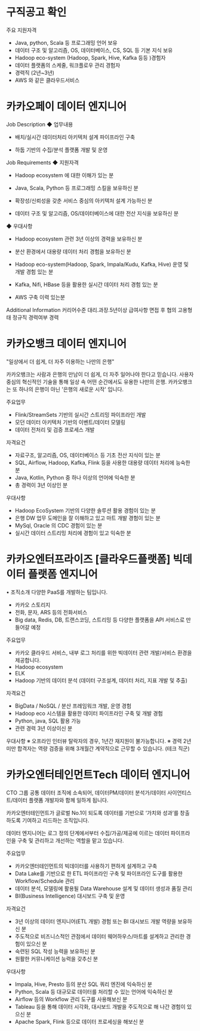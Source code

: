# 구직공고 확인 

주요 지원자격
- Java, python, Scala 등 프로그래밍 언어 보유
- 데이터 구조 및 알고리즘, OS, 데이터베이스, CS, SQL 등 기본 지식 보유
- Hadoop eco-system (Hadoop, Spark, Hive, Kafka 등등 )경험자
- 데이터 플랫폼의 스케줄, 워크플로우 관리 경험자
- 경력직 (2년~3년)
- AWS 와 같은 클라우드서비스 

# 카카오페이 데이터 엔지니어
Job Description
◆ 업무내용
- 배치/실시간 데이터처리 아키텍처 설계 파이프라인 구축

- 하둡 기반의 수집/분석 플랫폼 개발 및 운영

Job Requirements
◆ 지원자격
- Hadoop ecosystem 에 대한 이해가 있는 분

- Java, Scala, Python 등 프로그래밍 스킬을 보유하신 분

- 확장성/신뢰성을 갖춘 서비스 중심의 아키텍처 설계 가능하신 분

- 데이터 구조 및 알고리즘, OS/데이터베이스에 대한 전산 지식을 보유하신 분


◆ 우대사항

- Hadoop ecosystem 관련 3년 이상의 경력을 보유하신 분

- 분산 환경에서 대용량 데이터 처리 경험을 보유하신 분

- Hadoop eco-system(Hadoop, Spark, Impala/Kudu, Kafka, Hive) 운영 및 개발 경험 있는 분

- Kafka, Nifi, HBase 등을 활용한 실시간 데이터 처리 경험 있는 분

- AWS 구축 이력 있는분

Additional Information
커리어수준
대리.과장.5년이상
급여사항
면접 후 협의
고용형태
정규직
경력여부
경력
# 카카오뱅크 데이터 엔지니어
"일상에서 더 쉽게, 더 자주 이용하는 나만의 은행"

카카오뱅크는 사람과 은행의 만남이 더 쉽게, 더 자주 일어나야 한다고 믿습니다.
사용자 중심의 혁신적인 기술을 통해 일상 속 어떤 순간에서도 유용한 나만의 은행.
카카오뱅크는 또 하나의 은행이 아닌 '은행의 새로운 시작' 입니다.

주요업무
- Flink/StreamSets 기반의 실시간 스트리밍 파이프라인 개발
- 모던 데이터 아키텍처 기반의 이벤트/데이터 모델링
- 데이터 전처리 및 검증 프로세스 개발

자격요건
- 자료구조, 알고리즘, OS, 데이터베이스 등 기초 전산 지식이 있는 분
- SQL, Airflow, Hadoop, Kafka, Flink 등을 사용한 대용량 데이터 처리에 능숙한 분
- Java, Kotlin, Python 중 하나 이상의 언어에 익숙한 분
- 총 경력이 3년 이상인 분

우대사항
- Hadoop EcoSystem 기반의 다양한 솔루션 활용 경험이 있는 분
- 은행 DW 업무 도메인을 잘 이해하고 있고 마트 개발 경험이 있는 분
- MySql, Oracle 의 CDC 경험이 있는 분
- 실시간 데이터 스트리밍 처리에 경험이 있고 익숙한 분

# 카카오엔터프라이즈 [클라우드플랫폼] 빅데이터 플랫폼 엔지니어

• 조직소개 
다양한 PaaS를 개발하는 팀입니다.
- 카카오 스토리지
- 전화, 문자, ARS 등의 전화서비스
- Big data, Redis, DB, 트랜스코딩, 스트리밍 등 다양한 플랫폼을 API 서비스로 만들어갈 예정

주요업무
- 카카오 클라우드 서비스, 내부 로그 처리를 위한 빅데이터 관련 개발/서비스 환경을 제공합니다.
- Hadoop ecosystem 
- ELK
- Hadoop 기반의 데이터 분석 (데이터 구조설계, 데이터 처리, 지표 개발 및 추출)

자격요건
- BigData / NoSQL / 분산 프레임워크 개발, 운영 경험
- Hadoop eco 시스템을 활용한 데이터 파이프라인 구축 및 개발 경험 
- Python, java, SQL 활용 가능
- 관련 경력 3년 이상이신 분

우대사항
※ 오프라인 인터뷰 탈락자의 경우, 1년간 재지원이 불가능합니다.
※ 경력 2년 미만 합격자는 역량 검증을 위해 3개월간 계약직으로 근무할 수 있습니다. (테크 직군)


#  카카오엔터테인먼트Tech 데이터 엔지니어 

CTO 그룹 공통 데이터 조직에 소속되어, 데이터PM/데이터 분석가/데이터 사이언티스트/데이터 플랫폼 개발자와 함께 일하게 됩니다.  

카카오엔터테인먼트가 글로벌 No.1이 되도록 데이터를 기반으로 ‘가치와 성과’를 창출하도록 기여하고 리드하는 조직입니다.

데이터 엔지니어는 로그 정의 단계에서부터 수집/가공/제공에 이르는 데이터 파이프라인을 구축 및 관리하고 개선하는 역할을 맡고 있습니다.

주요업무
- 카카오엔터테인먼트의 빅데이터를 사용하기 편하게 설계하고 구축 
- Data Lake를 기반으로 한 ETL 파이프라인 구축 및 파이프라인 도구를 활용한 Workflow/Schedule 관리 
- 데이터 분석, 모델링에 활용될 Data Warehouse 설계 및 데이터 생성과 품질 관리 
- BI(Business Intelligence) 대시보드 구축 및 운영

자격요건
- 3년 이상의 데이터 엔지니어(ETL 개발) 경험 또는 BI 대시보드 개발 역량을 보유하신 분
- 주도적으로 비즈니스적인 관점에서 데이터 웨어하우스/마트를 설계하고 관리한 경험이 있으신 분 
- 숙련된 SQL 작성 능력을 보유하신 분 
- 원활한 커뮤니케이션 능력을 갖추신 분

우대사항
- Impala, Hive, Presto 등의 분산 SQL 쿼리 엔진에 익숙하신 분 
- Python, Scala 등 대규모로 데이터를 처리할 수 있는 언어에 익숙하신 분 
- Airflow 등의 Workflow 관리 도구를 사용해보신 분 
- Tableau 등을 통해 데이터 시각화, 대시보드 개발을 주도적으로 해 나간 경험이 있으신 분 
- Apache Spark, Flink 등으로 데이터 프로세싱을 해보신 분
